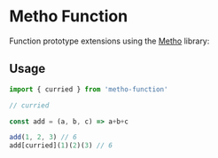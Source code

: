 # Metho Function

Function prototype extensions using the [Metho](https://github.com/jonrandy/metho) library:

## Usage

```js
import { curried } from 'metho-function'

// curried

const add = (a, b, c) => a+b+c

add(1, 2, 3) // 6
add[curried](1)(2)(3) // 6
```
